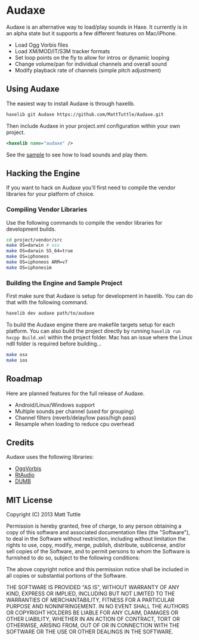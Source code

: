 # Audaxe

Audaxe is an alternative way to load/play sounds in Haxe. It currently is in an alpha state but it supports a few different features on Mac/iPhone.

* Load Ogg Vorbis files
* Load XM/MOD/IT/S3M tracker formats
* Set loop points on the fly to allow for intros or dynamic looping
* Change volume/pan for individual channels and overall sound
* Modify playback rate of channels (simple pitch adjustment)

## Using Audaxe

The easiest way to install Audaxe is through haxelib.

```bash
haxelib git Audaxe https://github.com/MattTuttle/Audaxe.git
```

Then include Audaxe in your project.xml configuration within your own project.

```xml
<haxelib name="audaxe" />
```

See the [sample](sample/source/Main.hx) to see how to load sounds and play them.

## Hacking the Engine

If you want to hack on Audaxe you'll first need to compile the vendor libraries for your platform of choice.

### Compiling Vendor Libraries

Use the following commands to compile the vendor libraries for development builds.

```bash
cd project/vendor/src
make OS=darwin # osx
make OS=darwin SS_64=true
make OS=iphoneos
make OS=iphoneos ARM=v7
make OS=iphonesim
```

### Building the Engine and Sample Project

First make sure that Audaxe is setup for development in haxelib. You can do that with the following command.

```bash
haxelib dev audaxe path/to/audaxe
```

To build the Audaxe engine there are makefile targets setup for each platform. You can also build the project directly by running `haxelib run hxcpp Build.xml` within the project folder. Mac has an issue where the Linux ndll folder is required before building...

```bash
make osx
make ios
```

## Roadmap

Here are planned features for the full release of Audaxe.

* Android/Linux/Windows support
* Multiple sounds per channel (used for grouping)
* Channel filters (reverb/delay/low pass/high pass)
* Resample when loading to reduce cpu overhead

## Credits

Audaxe uses the following libraries:

* [OggVorbis](http://www.vorbis.com/)
* [RtAudio](http://www.music.mcgill.ca/~gary/rtaudio/)
* [DUMB](http://dumb.sourceforge.net/)

## MIT License

Copyright (C) 2013 Matt Tuttle

Permission is hereby granted, free of charge, to any person obtaining a copy of this software and associated documentation files (the "Software"), to deal in the Software without restriction, including without limitation the rights to use, copy, modify, merge, publish, distribute, sublicense, and/or sell copies of the Software, and to permit persons to whom the Software is furnished to do so, subject to the following conditions:

The above copyright notice and this permission notice shall be included in all copies or substantial portions of the Software.

THE SOFTWARE IS PROVIDED "AS IS", WITHOUT WARRANTY OF ANY KIND, EXPRESS OR IMPLIED, INCLUDING BUT NOT LIMITED TO THE WARRANTIES OF MERCHANTABILITY, FITNESS FOR A PARTICULAR PURPOSE AND NONINFRINGEMENT. IN NO EVENT SHALL THE AUTHORS OR COPYRIGHT HOLDERS BE LIABLE FOR ANY CLAIM, DAMAGES OR OTHER LIABILITY, WHETHER IN AN ACTION OF CONTRACT, TORT OR OTHERWISE, ARISING FROM, OUT OF OR IN CONNECTION WITH THE SOFTWARE OR THE USE OR OTHER DEALINGS IN THE SOFTWARE.
